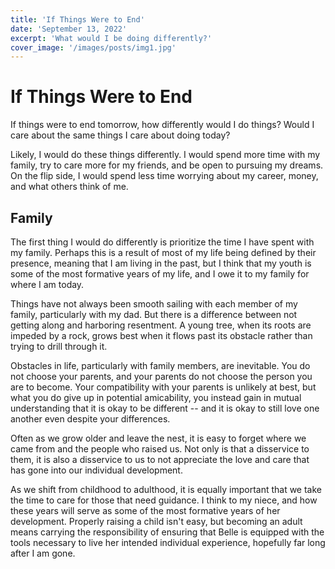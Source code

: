 ```yaml
---
title: 'If Things Were to End'
date: 'September 13, 2022'
excerpt: 'What would I be doing differently?'
cover_image: '/images/posts/img1.jpg'
---
```


<!-- Thesis: Priorities would change if things were to end -->

# If Things Were to End

If things were to end tomorrow, how differently would I do things? Would I care about the same things I care about doing today? 

Likely, I would do these things differently.  I would spend more time with my family, try to care more for my friends, and be open to pursuing my dreams. On the flip side, I would spend less time worrying about my career, money, and what others think of me.


## Family

The first thing I would do differently is prioritize the time I have spent with my family.  Perhaps this is a result of most of my life being defined by their presence, meaning that I am living in the past, but I think that my youth is some of the most formative years of my life, and I owe it to my family for where I am today. 

Things have not always been smooth sailing with each member of my family, particularly with my dad.  But there is a difference between not getting along and harboring resentment. A young tree, when its roots are impeded by a rock, grows best when it flows past its obstacle rather than trying to drill through it. 

Obstacles in life, particularly with family members, are inevitable. You do not choose your parents, and your parents do not choose the person you are to become. Your compatibility with your parents is unlikely at best, but what you do give up in potential amicability, you instead gain in mutual understanding that it is okay to be different -- and it is okay to still love one another even despite your differences.

Often as we grow older and leave the nest, it is easy to forget where we came from and the people who raised us. Not only is that a disservice to them, it is also a disservice to us to not appreciate the love and care that has gone into our individual development.

As we shift from childhood to adulthood, it is equally important that we take the time to care for those that need guidance. I think to my niece, and how these years will serve as some of the most formative years of her development. Properly raising a child isn't easy, but becoming an adult means carrying the responsibility of ensuring that Belle is equipped with the tools necessary to live her intended individual experience, hopefully far long after I am gone.  
